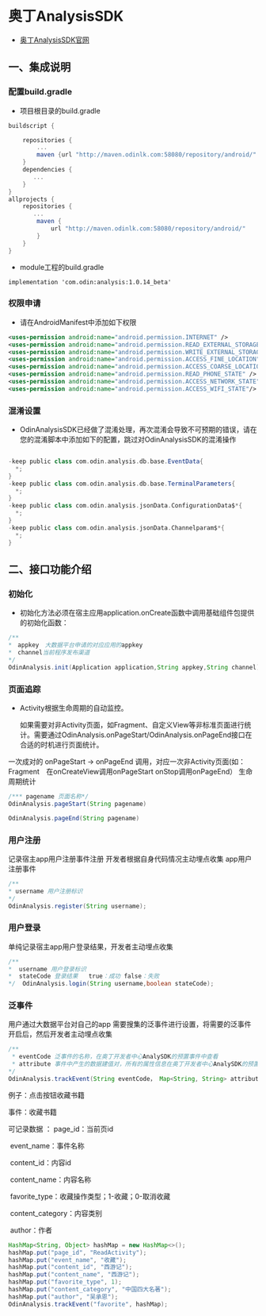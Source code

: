 # 奥丁AnalysisSDK

- [奥丁AnalysisSDK官网](http://www.odinanalysis.com/analysis.html)

## 一、集成说明

### 配置build.gradle

- 项目根目录的build.gradle

```groovy
buildscript {

    repositories {
        ...
        maven {url "http://maven.odinlk.com:58080/repository/android/" }
    }
    dependencies {
       ...
    }
}
allprojects {
    repositories {
       ...
        maven {
            url "http://maven.odinlk.com:58080/repository/android/"
        }
    }
}
```

- module工程的build.gradle

```
implementation 'com.odin:analysis:1.0.14_beta'
```

### 权限申请

- 请在AndroidManifest中添加如下权限

```xml
<uses-permission android:name="android.permission.INTERNET" />  
<uses-permission android:name="android.permission.READ_EXTERNAL_STORAGE" />
<uses-permission android:name="android.permission.WRITE_EXTERNAL_STORAGE" />
<uses-permission android:name="android.permission.ACCESS_FINE_LOCATION" />
<uses-permission android:name="android.permission.ACCESS_COARSE_LOCATION" />
<uses-permission android:name="android.permission.READ_PHONE_STATE" />
<uses-permission android:name="android.permission.ACCESS_NETWORK_STATE" />
<uses-permission android:name="android.permission.ACCESS_WIFI_STATE"/>
```

### 混淆设置

- OdinAnalysisSDK已经做了混淆处理，再次混淆会导致不可预期的错误，请在您的混淆脚本中添加如下的配置，跳过对OdinAnalysisSDK的混淆操作

```groovy

-keep public class com.odin.analysis.db.base.EventData{
  *;
}
-keep public class com.odin.analysis.db.base.TerminalParameters{
  *;
}
-keep public class com.odin.analysis.jsonData.ConfigurationData$*{
  *;
}
-keep public class com.odin.analysis.jsonData.Channelparam$*{
  *;
}
```

## 二、**接口功能介绍**

### 初始化

- 初始化方法必须在宿主应用application.onCreate函数中调用基础组件包提供的初始化函数：

```Java
/**
*　appkey　大数据平台申请的对应应用的appkey
*　channel当前程序发布渠道    
*/
OdinAnalysis.init(Application application,String appkey,String channel)
```



### **页面追踪**

-  Activity根据生命周期的自动监控。

    如果需要对非Activity页面，如Fragment、自定义View等非标准页面进行统计。需要通过OdinAnalysis.onPageStart/OdinAnalysis.onPageEnd接口在合适的时机进行页面统计。

  一次成对的 onPageStart -> onPageEnd 调用，对应一次非Activity页面(如：Fragment　在onCreateView调用onPageStart  onStop调用onPageEnd） 生命周期统计

```java
/*** pagename 页面名称*/
OdinAnalysis.pageStart(String pagename)

OdinAnalysis.pageEnd(String pagename)
```

### **用户注册**

记录宿主app用户注册事件注册 开发者根据自身代码情况主动埋点收集 app用户注册事件

```java
/**
* username 用户注册标识
*/
OdinAnalysis.register(String username);
```

### **用户登录**

单纯记录宿主app用户登录结果，开发者主动埋点收集

```java
/**
*  username 用户登录标识  
*  stateCode 登录结果   true：成功 false：失败
*/  OdinAnalysis.login(String username,boolean stateCode);
```

### **泛事件**

用户通过大数据平台对自己的app 需要搜集的泛事件进行设置，将需要的泛事件开启后，然后开发者主动埋点收集

```java
/**
 * eventCode 泛事件的名称，在奥丁开发者中心AnalySDK的预置事件中查看
 * attribute 事件中产生的数据建值对，所有的属性信息在奥丁开发者中心AnalySDK的预置事件中查看
*/  
OdinAnalysis.trackEvent(String eventCode， Map<String, String> attribute）
```

例子：点击按钮收藏书籍

   事件：收藏书籍

   可记录数据 ： page_id：当前页id

​          event_name：事件名称

​          content_id：内容id

​          content_name：内容名称

​          favorite_type：收藏操作类型；1-收藏；0-取消收藏

​          content_category：内容类别

​          author：作者

```java
HashMap<String, Object> hashMap = new HashMap<>();
hashMap.put("page_id", "ReadActivity");
hashMap.put("event_name", "收藏");
hashMap.put("content_id", "西游记"); 
hashMap.put("content_name", "西游记");
hashMap.put("favorite_type", 1); 
hashMap.put("content_category", "中国四大名著"); 
hashMap.put("author", "吴承恩");
OdinAnalysis.trackEvent("favorite", hashMap);
```